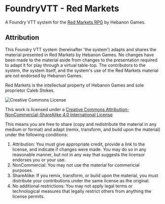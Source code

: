 # FoundryVTT - Red Markets
A Foundry VTT system for the [Red Markets RPG](http://redmarketsrpg.com/) by Hebanon Games.

## Attribution
This Foundry VTT system (hereinafter 'the system') adapts and shares the material presented in Red Markets by Hebanon Games. No changes have been made to the material aside from changes to the presentation required to adapt it for play through a virtual table-top. The contributors to the system, the system itself, and the system's use of the Red Markets material are not endorsed by Hebanon Games.

Red Markets is the intellectual property of Hebanon Games and sole proprietor Caleb Stokes.

![Creative Commons License](https://i.creativecommons.org/l/by-nc-sa/4.0/88x31.png)

This work is licensed under a [Creative Commons Attribution-NonCommercial-ShareAlike 4.0 International License](http://creativecommons.org/licenses/by-nc-sa/4.0/)

This means you are free to share (copy and redistribute the material in any medium or format) and adapt (remix, transform, and build upon the material) under the following conditions:
1. Attribution: You must give appropriate credit, provide a link to the license, and indicate if changes were made. You may do so in any reasonable manner, but not in any way that suggests the licensor endorses you or your use.
2. NonCommercial: You may not use the material for commericial purposes.
3. ShareAlike: If you remix, transform, or build upon the material, you must distribute your contributions under the same license as the original.
4. No additional restrictions: You may not apply legal terms or technological measures that legally restrict others from anything the license permits.